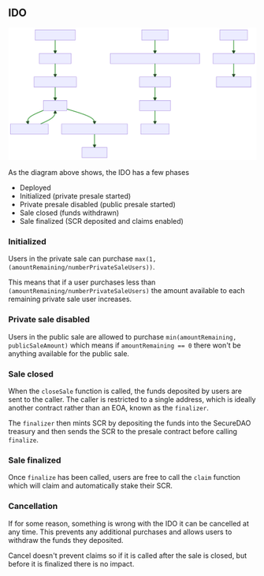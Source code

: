## IDO

<img src="./images/ido.svg">

As the diagram above shows, the IDO has a few phases

* Deployed
* Initialized (private presale started)
* Private presale disabled (public presale started)
* Sale closed (funds withdrawn)
* Sale finalized (SCR deposited and claims enabled)

### Initialized

Users in the private sale can purchase `max(1, (amountRemaining/numberPrivateSaleUsers))`.

This means that if a user purchases less than `(amountRemaining/numberPrivateSaleUsers)` the amount available to each remaining private sale user increases.

### Private sale disabled

Users in the public sale are allowed to purchase `min(amountRemaining, publicSaleAmount)` which means if `amountRemaining == 0` there won't be anything available for the public sale.

### Sale closed

When the `closeSale` function is called, the funds deposited by users are sent to the caller. The caller is restricted to a single address, which is ideally another contract rather than an EOA, known as the `finalizer`.

The `finalizer` then mints SCR by depositing the funds into the SecureDAO treasury and then sends the SCR to the presale contract before calling `finalize`.

### Sale finalized

Once `finalize` has been called, users are free to call the `claim` function which will claim and automatically stake their SCR.

### Cancellation

If for some reason, something is wrong with the IDO it can be cancelled at any time. This prevents any additional purchases and allows users to withdraw the funds they deposited.

Cancel doesn't prevent claims so if it is called after the sale is closed, but before it is finalized there is no impact.


